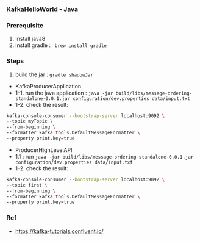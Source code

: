 ### KafkaHelloWorld - Java

### Prerequisite
1. Install java8
2. install gradle : ` brew install gradle`

### Steps
1. build the jar : `gradle shadowJar`

- KafkaProducerApplication
- 1-1. run the java application : `java -jar build/libs/message-ordering-standalone-0.0.1.jar configuration/dev.properties data/input.txt`
- 1-2. check the result:
```bash
kafka-console-consumer --bootstrap-server localhost:9092 \
--topic myTopic \
--from-beginning \
--formatter kafka.tools.DefaultMessageFormatter \
--property print.key=true 
```

- ProducerHighLevelAPI
- 1.1 : run
`java -jar build/libs/message-ordering-standalone-0.0.1.jar configuration/dev.properties data/input.txt`
- 1-2. check the result:
```bash
kafka-console-consumer --bootstrap-server localhost:9092 \
--topic first \
--from-beginning \
--formatter kafka.tools.DefaultMessageFormatter \
--property print.key=true 
```

### Ref
- https://kafka-tutorials.confluent.io/